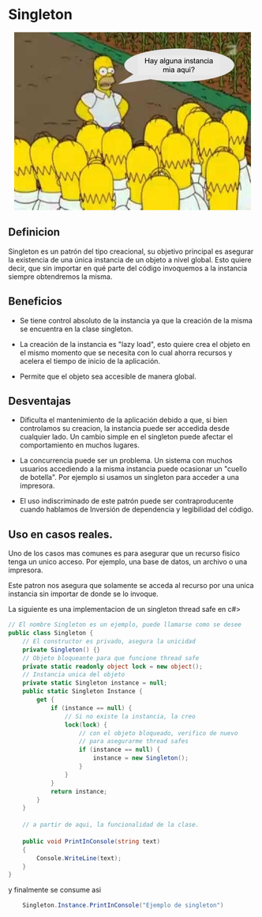 # Singleton
<p align="center">
  <img src="../imgs/homeros.jpg">
</p> 

## Definicion
Singleton es un patrón del tipo creacional, su objetivo principal es asegurar la existencia de una única instancia de un objeto a nivel global. Esto quiere decir, que sin importar en qué parte del código invoquemos a la instancia siempre obtendremos la misma.

## Beneficios

- Se tiene control absoluto de la instancia ya que la creación de la misma se encuentra en la clase singleton.

- La creación de la instancia es "lazy load", esto quiere crea el objeto en el mismo momento que se necesita con lo cual ahorra recursos y acelera el tiempo de inicio de la aplicación.

- Permite que el objeto sea accesible de manera global.

## Desventajas

- Dificulta el mantenimiento de la aplicación debido a que, si bien controlamos su creacion, la instancia puede ser accedida desde cualquier lado. Un cambio simple en el singleton puede afectar el comportamiento en muchos lugares.

- La concurrencia puede ser un problema. Un sistema con muchos usuarios accediendo a la misma instancia puede ocasionar un "cuello de botella". Por ejemplo si usamos un singleton para acceder a una impresora.

- El uso indiscriminado de este patrón puede ser contraproducente cuando hablamos de Inversión de dependencia y legibilidad del código.

## Uso en casos reales.

Uno de los casos mas comunes es para asegurar que un recurso fisico tenga un unico acceso. Por ejemplo, una base de datos, un archivo o una impresora.

Este patron nos asegura que solamente se acceda al recurso por una unica instancia sin importar de donde se lo invoque.

La siguiente es una implementacion de un singleton thread safe en c#>

```csharp
// El nombre Singleton es un ejemplo, puede llamarse como se desee
public class Singleton {  
    // El constructor es privado, asegura la unicidad
    private Singleton() {}  
    // Objeto bloqueante para que funcione thread safe
    private static readonly object lock = new object();  
    // Instancia unica del objeto
    private static Singleton instance = null;  
    public static Singleton Instance {  
        get {  
            if (instance == null) {  
                // Si no existe la instancia, la creo
                lock(lock) {  
                    // con el objeto bloqueado, verifico de nuevo
                    // para asegurarme thread safes
                    if (instance == null) {  
                        instance = new Singleton();  
                    }  
                }  
            }  
            return instance;  
        }  
    }  

    // a partir de aqui, la funcionalidad de la clase.

    public void PrintInConsole(string text)
    {
        Console.WriteLine(text);
    }
}  
```
y finalmente se consume asi
```csharp
    Singleton.Instance.PrintInConsole("Ejemplo de singleton")
```
